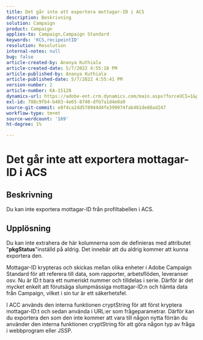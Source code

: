 ```yaml
---
title: Det går inte att exportera mottagar-ID i ACS
description: Beskrivning
solution: Campaign
product: Campaign
applies-to: Campaign,Campaign Standard
keywords: 'KCS,recipeintID'
resolution: Resolution
internal-notes: null
bug: false
article-created-by: Ananya Kuthiala
article-created-date: 5/7/2022 4:55:16 PM
article-published-by: Ananya Kuthiala
article-published-date: 5/7/2022 4:55:41 PM
version-number: 2
article-number: KA-15128
dynamics-url: https://adobe-ent.crm.dynamics.com/main.aspx?forceUCI=1&pagetype=entityrecord&etn=knowledgearticle&id=21040874-26ce-ec11-a7b5-0022480a8e40
exl-id: 788c9fb4-b403-4e65-8740-dfb7a1d4e0a9
source-git-commit: e8f4ca2dd578944d4fe399074fab461de88ad247
workflow-type: tm+mt
source-wordcount: '169'
ht-degree: 1%

---
```


# Det går inte att exportera mottagar-ID i ACS

## Beskrivning


Du kan inte exportera mottagar-ID från profiltabellen i ACS.


## Upplösning


Du kan inte extrahera de här kolumnerna som de definieras med attributet &quot;<b>pkgStatus</b>&quot;inställd på aldrig. Det innebär att du aldrig kommer att kunna exportera den.

Mottagar-ID krypteras och skickas mellan olika enheter i Adobe Campaign Standard för att referera till data, som rapporter, arbetsflöden, leveranser osv. Nu är ID:t bara ett numeriskt nummer och tilldelas i serie. Därför är det mycket enkelt att förutsäga slumpmässiga mottagar-ID:n och hämta data från Campaign, vilket i sin tur är ett säkerhetsfel.

I ACC används den interna funktionen cryptString för att först kryptera mottagar-ID:t och sedan använda i URL:er som frågeparametrar. Därför kan du exportera den som den inte kommer att vara till någon nytta förrän du använder den interna funktionen cryptString för att göra någon typ av fråga i webbprogram eller JSSP.
